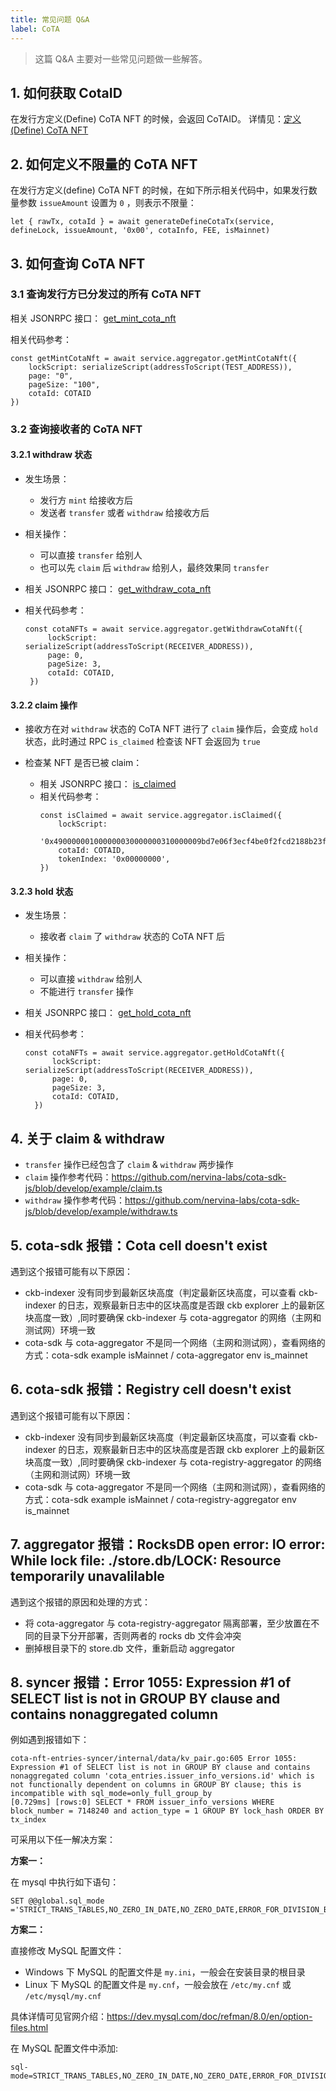 ```yaml
---
title: 常见问题 Q&A
label: CoTA
---
```


> 这篇 Q&A 主要对一些常见问题做一些解答。

## 1. 如何获取 CotaID

在发行方定义(Define) CoTA NFT 的时候，会返回 CoTAID。
详情见：[定义(Define) CoTA NFT](./cota-nft-life#2-定义define-cota-nft)

## 2. 如何定义不限量的 CoTA NFT

在发行方定义(define) CoTA NFT 的时候，在如下所示相关代码中，如果发行数量参数 `issueAmount` 设置为 `0` ，则表示不限量：

```
let { rawTx, cotaId } = await generateDefineCotaTx(service, defineLock, issueAmount, '0x00', cotaInfo, FEE, isMainnet)
```

## 3. 如何查询 CoTA NFT

### 3.1 查询发行方已分发过的所有 CoTA NFT

相关 JSONRPC 接口： [get_mint_cota_nft](https://github.com/nervina-labs/cota-aggregator#get_mint_cota_nft)

相关代码参考：

```
const getMintCotaNft = await service.aggregator.getMintCotaNft({
    lockScript: serializeScript(addressToScript(TEST_ADDRESS)),
    page: "0",
    pageSize: "100",
    cotaId: COTAID
})
```

### 3.2 查询接收者的 CoTA NFT

#### 3.2.1 withdraw 状态

- 发生场景：

  - 发行方 `mint` 给接收方后
  - 发送者 `transfer` 或者 `withdraw` 给接收方后

- 相关操作：

  - 可以直接 `transfer` 给别人
  - 也可以先 `claim` 后 `withdraw` 给别人，最终效果同 `transfer`

- 相关 JSONRPC 接口： [get_withdraw_cota_nft](https://github.com/nervina-labs/cota-aggregator#get_withdrawal_cota_nft)

- 相关代码参考：
  ```
  const cotaNFTs = await service.aggregator.getWithdrawCotaNft({
       lockScript: serializeScript(addressToScript(RECEIVER_ADDRESS)),
       page: 0,
       pageSize: 3,
       cotaId: COTAID,
   })
  ```

#### 3.2.2 claim 操作

- 接收方在对 `withdraw` 状态的 CoTA NFT 进行了 `claim` 操作后，会变成 `hold` 状态，此时通过 RPC `is_claimed` 检查该 NFT 会返回为 `true`

- 检查某 NFT 是否已被 claim：
  - 相关 JSONRPC 接口： [is_claimed](https://github.com/nervina-labs/cota-aggregator#is_claimed)
  - 相关代码参考：
    ```
    const isClaimed = await service.aggregator.isClaimed({
        lockScript:
        '0x490000001000000030000000310000009bd7e06f3ecf4be0f2fcd2188b23f1b9fcc88e5d4b65a8637b17723bbda3cce80114000000dc70f33de86fdf381b4fc5bf092bb23d02774801',
        cotaId: COTAID,
        tokenIndex: '0x00000000',
    })
    ```

#### 3.2.3 hold 状态

- 发生场景：
  - 接收者 `claim` 了 `withdraw` 状态的 CoTA NFT 后
- 相关操作：
  - 可以直接 `withdraw` 给别人
  - 不能进行 `transfer` 操作
- 相关 JSONRPC 接口： [get_hold_cota_nft](https://github.com/nervina-labs/cota-aggregator#get_hold_cota_nft)

- 相关代码参考：
  ```
  const cotaNFTs = await service.aggregator.getHoldCotaNft({
        lockScript: serializeScript(addressToScript(RECEIVER_ADDRESS)),
        page: 0,
        pageSize: 3,
        cotaId: COTAID,
    })
  ```

## 4. 关于 claim & withdraw

- `transfer` 操作已经包含了 `claim` & `withdraw` 两步操作
- `claim` 操作参考代码：https://github.com/nervina-labs/cota-sdk-js/blob/develop/example/claim.ts
- `withdraw` 操作参考代码：https://github.com/nervina-labs/cota-sdk-js/blob/develop/example/withdraw.ts

## 5. cota-sdk 报错：Cota cell doesn't exist

遇到这个报错可能有以下原因：

- ckb-indexer 没有同步到最新区块高度（判定最新区块高度，可以查看 ckb-indexer 的日志，观察最新日志中的区块高度是否跟 ckb explorer 上的最新区块高度一致）,同时要确保 ckb-indexer 与 cota-aggregator 的网络（主网和测试网）环境一致
- cota-sdk 与 cota-aggregator 不是同一个网络（主网和测试网），查看网络的方式：cota-sdk example isMainnet / cota-aggregator env is_mainnet

## 6. cota-sdk 报错：Registry cell doesn't exist

遇到这个报错可能有以下原因：

- ckb-indexer 没有同步到最新区块高度（判定最新区块高度，可以查看 ckb-indexer 的日志，观察最新日志中的区块高度是否跟 ckb explorer 上的最新区块高度一致）,同时要确保 ckb-indexer 与 cota-registry-aggregator 的网络（主网和测试网）环境一致
- cota-sdk 与 cota-aggregator 不是同一个网络（主网和测试网），查看网络的方式：cota-sdk example isMainnet / cota-registry-aggregator env is_mainnet

## 7. aggregator 报错：RocksDB open error: IO error: While lock file: ./store.db/LOCK: Resource temporarily unavalilable

遇到这个报错的原因和处理的方式：

- 将 cota-aggregator 与 cota-registry-aggregator 隔离部署，至少放置在不同的目录下分开部署，否则两者的 rocks db 文件会冲突
- 删掉根目录下的 store.db 文件，重新启动 aggregator

## 8. syncer 报错：Error 1055: Expression #1 of SELECT list is not in GROUP BY clause and contains nonaggregated column

例如遇到报错如下：

```
cota-nft-entries-syncer/internal/data/kv_pair.go:605 Error 1055: Expression #1 of SELECT list is not in GROUP BY clause and contains nonaggregated column 'cota_entries.issuer_info_versions.id' which is not functionally dependent on columns in GROUP BY clause; this is incompatible with sql_mode=only_full_group_by
[0.729ms] [rows:0] SELECT * FROM issuer_info_versions WHERE block_number = 7148240 and action_type = 1 GROUP BY lock_hash ORDER BY tx_index
```

可采用以下任一解决方案：

**方案一：**

在 mysql 中执行如下语句：

```
SET @@global.sql_mode ='STRICT_TRANS_TABLES,NO_ZERO_IN_DATE,NO_ZERO_DATE,ERROR_FOR_DIVISION_BY_ZERO,NO_ENGINE_SUBSTITUTION'
```

**方案二：**

直接修改 MySQL 配置文件：

- Windows 下 MySQL 的配置文件是 `my.ini`，一般会在安装目录的根目录
- Linux 下 MySQL 的配置文件是 `my.cnf`，一般会放在 `/etc/my.cnf` 或 `/etc/mysql/my.cnf`

具体详情可见官网介绍：https://dev.mysql.com/doc/refman/8.0/en/option-files.html

在 MySQL 配置文件中添加:

```
sql-mode=STRICT_TRANS_TABLES,NO_ZERO_IN_DATE,NO_ZERO_DATE,ERROR_FOR_DIVISION_BY_ZERO,NO_AUTO_CREATE_USER,NO_ENGINE_SUBSTITUTION
```
